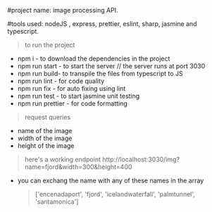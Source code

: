 #project name: image processing API.

#tools used: nodeJS , express, prettier, eslint, sharp, jasmine and typescript.

> to run the project 
  * npm i - to download the dependencies in the project
  * npm run start - to start the server
  // the server runs at port 3030
  * npm run build- to transpile the files from typescript to JS 
  * npm run lint - for code quality 
  * npm run fix - for auto fixing using lint 
  * npm run test - to start jasmine unit testing
  * npm run prettier - for code formatting

> request queries 
  * name of the image 
  * width of the image
  * height of the image

> here's a working endpoint 
   http://localhost:3030/img?name=fjord&width=300&height=400

   * you can exchang the name with any of these names in the array 
     >['encenadaport', 'fjord', 'icelandwaterfall', 'palmtunnel', 'santamonica']


     

